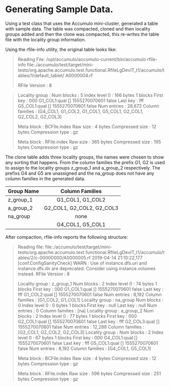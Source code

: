 # Generating Sample Data.

Using a test class that uses the Accumulo mini-cluster, generated a table with sample data.  The
table was compacted, cloned and then locality groups added and then the clone was compacted, this
re-writes the table file with the locality group information.

Using the rfile-info utility, the original table looks like:

> Reading File: /opt/accumulo/accumulo-current/bin/accumulo rfile-info file:./accumulo/test/target/mini-tests/org.apache.accumulo.test.functional.RfileLgDevIT_t1/accumulo/tables/1/default_tablet/
  A0000004.rf
>
>RFile Version            : 8

> Locality group           : <DEFAULT>
	Num   blocks           : 5
	Index level 0          : 166 bytes  1 blocks
	First key              : 000 G1_COL1:qual [] 1555270070601 false
	Last key               : fff G5_COL1:qual [] 1555270070601 false
	Num entries            : 28,672
	Column families        : [G4_COL1, G1_COL2, G1_COL1, G5_COL1, G2_COL1, G2_COL2, G2_COL3]
>
> Meta block     : BCFile.index
      Raw size             : 4 bytes
      Compressed size      : 12 bytes
      Compression type     : gz
>
>Meta block     : RFile.index
      Raw size             : 365 bytes
      Compressed size      : 195 bytes
      Compression type     : gz

The clone table adds three locality groups, the names were chosen to show any sorting that happens. From the column
families the prefix G1, G2 is used to assign to the locality groups z_group_1 and a_group_2 respectively. The
prefixs G4 and G5 are unassigned and the na_group does not have any column families in the generated data.
 
| Group Name |    Column Families        |
| -----------|:-------------------------:|
| z_group_1  | G1_COL1, G1_COL2          | 
| a_group_2  | G2_COL1, G2_COL2, G2_COL3 |
| na_group   | none                      |
|            | G4_COL1, G5_COL1          |

After compaction, rfile-info reports the following structure:

>Reading file: file:./accumulo/test/target/mini-tests/org.apache.accumulo.test.functional.RfileLgDevIT_t1/accumulo/tables/2/c-00000000/A0000005.rf
2019-04-14 21:10:22,177 [conf.ConfigSanityCheck] WARN : Use of instance.dfs.uri and instance.dfs.dir are deprecated. Consider using instance.volumes instead.
RFile Version            : 8
>
>Locality group           : z_group_1
	Num   blocks           : 2
	Index level 0          : 74 bytes  1 blocks
	First key              : 000 G1_COL1:qual [] 1555270070601 false
	Last key               : fff G1_COL2:qual [] 1555270070601 false
	Num entries            : 8,192
	Column families        : [G1_COL2, G1_COL1]
Locality group           : na_group
	Num   blocks           : 0
	Index level 0          : 0 bytes  1 blocks
	First key              : null
	Last key               : null
	Num entries            : 0
	Column families        : [na]
Locality group           : a_group_2
	Num   blocks           : 2
	Index level 0          : 77 bytes  1 blocks
	First key              : 000 G2_COL1:qual [] 1555270070601 false
	Last key               : fff G2_COL3:qual [] 1555270070601 false
	Num entries            : 12,288
	Column families        : [G2_COL1, G2_COL2, G2_COL3]
Locality group           : <DEFAULT>
	Num   blocks           : 2
	Index level 0          : 67 bytes  1 blocks
	First key              : 000 G4_COL1:qual [] 1555270070601 false
	Last key               : fff G5_COL1:qual [] 1555270070601 false
	Num entries            : 8,192
	Column families        : [G4_COL1, G5_COL1]
>
>Meta block     : BCFile.index
      Raw size             : 4 bytes
      Compressed size      : 12 bytes
      Compression type     : gz
>
>Meta block     : RFile.index
      Raw size             : 596 bytes
      Compressed size      : 251 bytes
      Compression type     : gz
